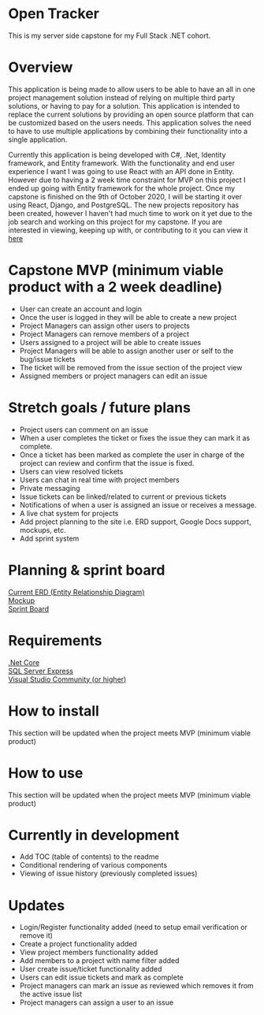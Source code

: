 # Open Tracker
This is my server side capstone for my Full Stack .NET cohort. 

# Overview
This application is being made to allow users to be able to have an all in one project management solution instead of relying on multiple third party solutions, or having to pay for a solution. This application is intended to replace the current solutions by providing an open source platform that can be customized based on the users needs. This application solves the need to have to use multiple applications by combining their functionality into a single application.

Currently this application is being developed with C#, .Net, Identity framework, and Entity framework. With the functionality and end user experience I want I was going to use React with an API done in Entity. However due to having a 2 week time constraint for MVP on this project I ended up going with Entity framework for the whole project. Once my capstone is finished on the 9th of October 2020, I will be starting it over using React, Django, and PostgreSQL. The new projects repository has been created, however I haven't had much time to work on it yet due to the job search and working on this project for my capstone. If you are interested in viewing, keeping up with, or contributing to it you can view it [here](https://github.com/mhotchkiss84/open-source-project-management) <br />

# Capstone MVP (minimum viable product with a 2 week deadline)
- User can create an account and login
- Once the user is logged in they will be able to create a new project
- Project Managers can assign other users to projects
- Project Managers can remove members of a project
- Users assigned to a project will be able to create issues
- Project Managers will be able to assign another user or self to the bug/issue tickets
- The ticket will be removed from the issue section of the project view
- Assigned members or project managers can edit an issue

# Stretch goals / future plans
- Project users can comment on an issue
- When a user completes the ticket or fixes the issue they can mark it as complete.
- Once a ticket has been marked as complete the user in charge of the project can review and confirm that the issue is fixed. 
- Users can view resolved tickets
- Users can chat in real time with project members
- Private messaging
- Issue tickets can be linked/related to current or previous tickets
- Notifications  of when a user is assigned an issue or receives a message.
- A live chat system for projects
- Add project planning to the site i.e. ERD support, Google Docs support, mockups, etc. 
- Add sprint system

# Planning & sprint board
[Current ERD (Entity Relationship Diagram)](https://drive.google.com/file/d/1gFTVGgXedhKAeoieMAr1buqYpD_dkQa_/view?usp=sharing) <br />
[Mockup](https://drive.google.com/file/d/1Bgsz_MN2uL5L5baHSSGkJ-zrWxvLzQSu/view?usp=sharing) <br />
[Sprint Board](https://trello.com/b/DCWPUQeD/server-side-capstone) <br />

# Requirements
[.Net Core](https://dotnet.microsoft.com/intro) <br />
[SQL Server Express](https://www.microsoft.com/en-us/sql-server/sql-server-downloads) <br /> 
[Visual Studio Community (or higher)](https://visualstudio.microsoft.com/vs/community/) <br />

# How to install
This section will be updated when the project meets MVP (minimum viable product)

# How to use
This section will be updated when the project meets MVP (minimum viable product)

# Currently in development
- Add TOC (table of contents) to the readme
- Conditional rendering of various components
- Viewing of issue history (previously completed issues)

# Updates
- Login/Register functionality added (need to setup email verification or remove it)
- Create a project functionality added
- View project members functionality added
- Add members to a project with name filter added
- User create issue/ticket functionality added
- Users can edit issue tickets and mark as complete
- Project managers can mark an issue as reviewed which removes it from the active issue list
- Project managers can assign a user to an issue



